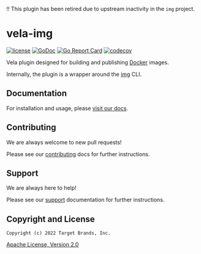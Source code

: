 ‼️ This plugin has been retired due to upstream inactivity in the `img` project. 

# vela-img

[![license](https://img.shields.io/crates/l/gl.svg)](../LICENSE)
[![GoDoc](https://godoc.org/github.com/go-vela/vela-img?status.svg)](https://godoc.org/github.com/go-vela/vela-img)
[![Go Report Card](https://goreportcard.com/badge/go-vela/vela-img)](https://goreportcard.com/report/go-vela/vela-img)
[![codecov](https://codecov.io/gh/go-vela/vela-img/branch/main/graph/badge.svg)](https://codecov.io/gh/go-vela/vela-img)

Vela plugin designed for building and publishing [Docker](https://www.docker.com/) images.

Internally, the plugin is a wrapper around the [img](https://github.com/genuinetools/img) CLI.

## Documentation

For installation and usage, please [visit our docs](https://go-vela.github.io/docs).

## Contributing

We are always welcome to new pull requests!

Please see our [contributing](CONTRIBUTING.md) docs for further instructions.

## Support

We are always here to help!

Please see our [support](SUPPORT.md) documentation for further instructions.

## Copyright and License

```
Copyright (c) 2022 Target Brands, Inc.
```

[Apache License, Version 2.0](http://www.apache.org/licenses/LICENSE-2.0)
